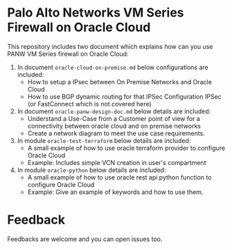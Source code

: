 # Palo Alto Networks VM Series Firewall on Oracle Cloud 

This repository includes two document which explains how can you use PANW VM Series firewall on Oracle Cloud: 

1. In document `oracle-cloud-on-premise.md` below configurations are included:
   - How to setup a IPsec between On Premise Networks and Oracle Cloud
   - How to use BGP dynamic routing for that IPSec Configuration
    IPSec (or FastConnect which is not covered here)
2. In document `oracle-panw-design-doc.md` below details are included: 
   - Understand a Use-Case from a Customer point of view for a connectivity between oracle cloud and on premise networks
   - Create a network diagram to meet the use case requirements. 
3. In module `oracle-test-terraform` below details are included: 
   - A small example of how to use oracle terraform provider to configure Oracle Cloud
   - Example: Includes simple VCN creation in user's compartment 
4. In module `oracle-python` below details are included: 
   - A small example of how to use oracle rest api python function to configure Oracle Cloud
   - Example: Give an example of keywords and how to use them.

# Feedback

Feedbacks are welcome and you can open issues too.